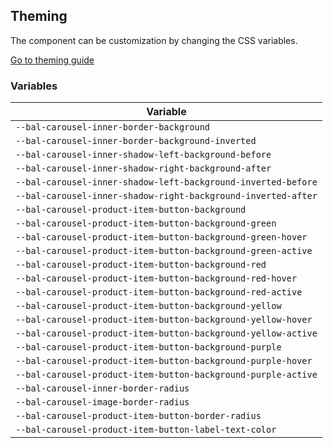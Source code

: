 ## Theming

The component can be customization by changing the CSS variables.

<a class="sb-unstyled button is-primary" href="../?path=/docs/development-theming--page">Go to theming guide</a>

<!-- START: human documentation -->



<!-- END: human documentation -->

### Variables​

| Variable                                                      |
| ------------------------------------------------------------- |
| `--bal-carousel-inner-border-background`                      |
| `--bal-carousel-inner-border-background-inverted`             |
| `--bal-carousel-inner-shadow-left-background-before`          |
| `--bal-carousel-inner-shadow-right-background-after`          |
| `--bal-carousel-inner-shadow-left-background-inverted-before` |
| `--bal-carousel-inner-shadow-right-background-inverted-after` |
| `--bal-carousel-product-item-button-background`               |
| `--bal-carousel-product-item-button-background-green`         |
| `--bal-carousel-product-item-button-background-green-hover`   |
| `--bal-carousel-product-item-button-background-green-active`  |
| `--bal-carousel-product-item-button-background-red`           |
| `--bal-carousel-product-item-button-background-red-hover`     |
| `--bal-carousel-product-item-button-background-red-active`    |
| `--bal-carousel-product-item-button-background-yellow`        |
| `--bal-carousel-product-item-button-background-yellow-hover`  |
| `--bal-carousel-product-item-button-background-yellow-active` |
| `--bal-carousel-product-item-button-background-purple`        |
| `--bal-carousel-product-item-button-background-purple-hover`  |
| `--bal-carousel-product-item-button-background-purple-active` |
| `--bal-carousel-inner-border-radius`                          |
| `--bal-carousel-image-border-radius`                          |
| `--bal-carousel-product-item-button-border-radius`            |
| `--bal-carousel-product-item-button-label-text-color`         |
